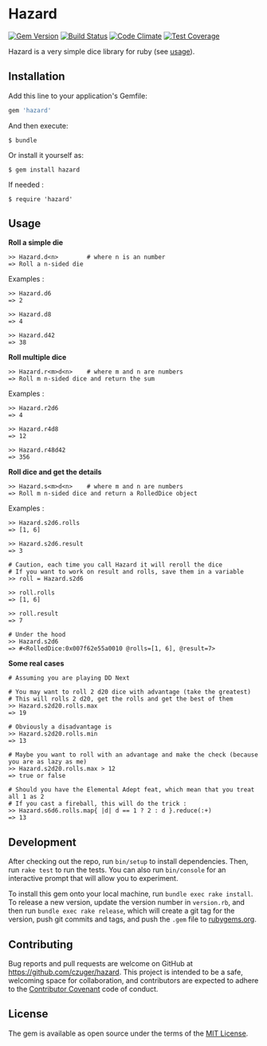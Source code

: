 # Hazard

[![Gem Version](https://badge.fury.io/rb/hazard.svg)](https://badge.fury.io/rb/hazard)
[![Build Status](https://travis-ci.org/czuger/hazard.svg?branch=master)](https://travis-ci.org/czuger/hazard)
[![Code Climate](https://codeclimate.com/github/czuger/hazard/badges/gpa.svg)](https://codeclimate.com/github/czuger/hazard)
[![Test Coverage](https://codeclimate.com/github/czuger/hazard/badges/coverage.svg)](https://codeclimate.com/github/czuger/hazard/coverage)

Hazard is a very simple dice library for ruby (see [usage](#usage)).

## Installation

Add this line to your application's Gemfile:

```ruby
gem 'hazard'
```

And then execute:

    $ bundle

Or install it yourself as:

    $ gem install hazard
    
If needed :

    $ require 'hazard'  

## Usage

**Roll a simple die**

    >> Hazard.d<n>        # where n is an number
    => Roll a n-sided die

Examples : 

    >> Hazard.d6
    => 2
    
    >> Hazard.d8
    => 4
     
    >> Hazard.d42
    => 38
     
    
**Roll multiple dice**

    >> Hazard.r<m>d<n>    # where m and n are numbers
    => Roll m n-sided dice and return the sum

Examples : 
   
    >> Hazard.r2d6
    => 4
     
    >> Hazard.r4d8
    => 12
     
    >> Hazard.r48d42
    => 356
         
         
**Roll dice and get the details**

    >> Hazard.s<m>d<n>    # where m and n are numbers
    => Roll m n-sided dice and return a RolledDice object

Examples : 
         
    >> Hazard.s2d6.rolls
    => [1, 6]     
          
    >> Hazard.s2d6.result
    => 3
    
    # Caution, each time you call Hazard it will reroll the dice
    # If you want to work on result and rolls, save them in a variable    
    >> roll = Hazard.s2d6
    
    >> roll.rolls
    => [1, 6]
    
    >> roll.result
    => 7
    
    # Under the hood
    >> Hazard.s2d6
    => #<RolledDice:0x007f62e55a0010 @rolls=[1, 6], @result=7>
    
**Some real cases**
         
    # Assuming you are playing DD Next
    
    # You may want to roll 2 d20 dice with advantage (take the greatest)
    # This will rolls 2 d20, get the rolls and get the best of them
    >> Hazard.s2d20.rolls.max 
    => 19
    
    # Obviously a disadvantage is
    >> Hazard.s2d20.rolls.min
    => 13
    
    # Maybe you want to roll with an advantage and make the check (because you are as lazy as me)
    >> Hazard.s2d20.rolls.max > 12
    => true or false
    
    # Should you have the Elemental Adept feat, which mean that you treat all 1 as 2
    # If you cast a fireball, this will do the trick : 
    >> Hazard.s6d6.rolls.map{ |d| d == 1 ? 2 : d }.reduce(:+)
    => 13
                    
    
## Development

After checking out the repo, run `bin/setup` to install dependencies. Then, run `rake test` to run the tests. You can also run `bin/console` for an interactive prompt that will allow you to experiment.

To install this gem onto your local machine, run `bundle exec rake install`. To release a new version, update the version number in `version.rb`, and then run `bundle exec rake release`, which will create a git tag for the version, push git commits and tags, and push the `.gem` file to [rubygems.org](https://rubygems.org).

## Contributing

Bug reports and pull requests are welcome on GitHub at https://github.com/czuger/hazard. This project is intended to be a safe, welcoming space for collaboration, and contributors are expected to adhere to the [Contributor Covenant](http://contributor-covenant.org) code of conduct.


## License

The gem is available as open source under the terms of the [MIT License](http://opensource.org/licenses/MIT).

